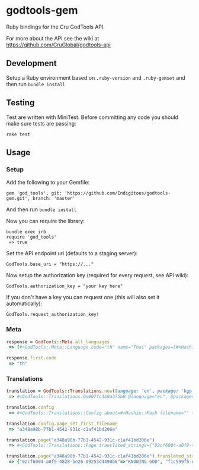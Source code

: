 # godtools-gem

Ruby bindings for the Cru GodTools API.

For more about the API see the wiki at https://github.com/CruGlobal/godtools-api

## Development

Setup a Ruby environment based on `.ruby-version` and `.ruby-gemset` and then run `bundle install`

## Testing

Test are written with MiniTest. Before committing any code you should make sure tests are passing:

`rake test`

## Usage

### Setup

Add the following to your Gemfile:

`gem 'god_tools', git: 'https://github.com/Indigitous/godtools-gem.git', branch: 'master'`

And then run `bundle install`

Now you can require the library:

```
bundle exec irb
require 'god_tools'
 => true
```

Set the API endpoint uri (defaults to a staging server):

`GodTools.base_uri = "https://..."`

Now setup the authorization key (required for every request, see API wiki):

`GodTools.authorization_key = "your key here"`

If you don't have a key you can request one (this will also set it automatically):

`GodTools.request_authorization_key!`

### Meta

```ruby
response = GodTools::Meta.all_languages
 => [#<GodTools::Meta::Language code="th" name="Thai" packages=[#<Hashie::Mash code="kgp" status="live" version="1.1">, ...

response.first.code
 => "th"
```

### Translations

```ruby
translation = GodTools::Translations.new(language: 'en', package: 'kgp')
 => #<GodTools::Translations:0x007fc4b0a375b0 @language="en", @package="kgp">

translation.config
 => #<GodTools::Translations::Config about=#<Hashie::Mash filename="" title="About"> ...

translation.config.page_set.first.filename
 => "a348a98b-77b1-4542-931c-c1af41bd206e"

translation.page("a348a98b-77b1-4542-931c-c1af41bd206e")
 => #<GodTools::Translations::Page translated_strings={"02cf6004-a0f9-4828-be26-09253d4490b6"=>"KNOWING GOD", "f1c599f5-dccc-4a9d-b81d-030e4cbce6cd"=>"personally", "778006c5-22a7-4abb-b81e-f04499f942e6"=>"These four points explain how to enter into a personal relationship with God and experience the life for which you were created."}>

translation.page("a348a98b-77b1-4542-931c-c1af41bd206e").translated_strings
 => {"02cf6004-a0f9-4828-be26-09253d4490b6"=>"KNOWING GOD", "f1c599f5-dccc-4a9d-b81d-030e4cbce6cd"=>"personally", "778006c5-22a7-4abb-b81e-f04499f942e6"=>"These four points explain how to enter into a personal relationship with God and experience the life for which you were created."}
```
